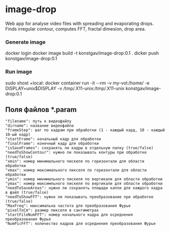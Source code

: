 # image-drop
Web app for analyse video files with spreading and evaporating drops.
Finds irregular contour, computes FFT, fractal dimesion, drop area.

### Generate image
docker login
docker image build -t konstgav/image-drop:0.1 .
dicker push konstgav/image-drop:0.1

### Run image
sudo xhost +local:
docker container run -it --rm -v my-vol:/home/ -e DISPLAY=unix$DISPLAY -v /tmp/.X11-unix:/tmp/.X11-unix konstgav/image-drop:0.1

## Поля файлов \*.param
    "filename": путь к видеофайлу
    "dirname": название видеофайла
    "frameStep": шаг по кадрам при обработки (1 - каждый кард, 10 - каждый 10-ый кадр)
    "startFrame": начальный кадр для обработки
    "finalFrame": конечный кадр для обработки
    "isSaveFrames": сохранять ли кадры в отдельную папку (true/false)
    "needToShowContour": нужно ли показывать контуры при обработке (true/false)
    "xmin": номер минимального пискеля по горизонтали для области обработки
    "xmax": номер максимального пикселя по горизонтали для области обработки
    "ymin": номер минимального пискеля по вертикали для области обработки
    "ymax": номер максимльного пискеля по вертикали для области обработки
    "needToSaveAreas": нужно ли сохранять площади капли для каждого кадра в файл (true/false)
    "needToShowFFT": нужно ли показывать преобразование при обработке (true/false)
    "MaxFreq": максимальна частота для преобразования Фурье
    "pixelToCm": размер пикселя в сантиметрах
    "startFileNumFFT": номер начального кадра для осреднения преобразования Фурье  
    "NumPicFFT": количество кадров для осреднения преобразования Фурье